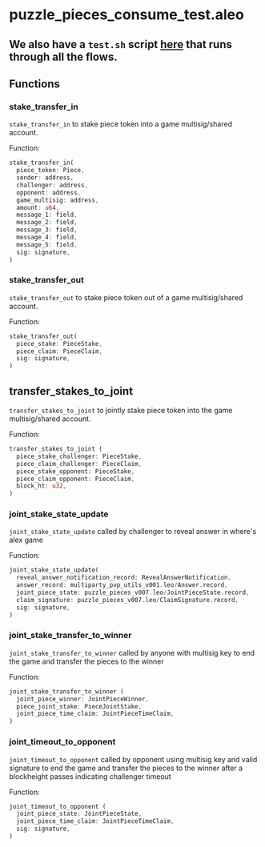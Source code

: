 # puzzle_pieces_consume_test.aleo

## We also have a `test.sh` script [here](test.sh) that runs through all the flows.

## Functions

### stake_transfer_in

`stake_transfer_in` to stake piece token into a game multisig/shared account.

Function:
```rust
stake_transfer_in(
  piece_token: Piece,
  sender: address,
  challenger: address,
  opponent: address,
  game_multisig: address,
  amount: u64,
  message_1: field,
  message_2: field,
  message_3: field,
  message_4: field,
  message_5: field,
  sig: signature,
)
```

### stake_transfer_out

`stake_transfer_out` to stake piece token out of a game multisig/shared account.

Function:
```rust
stake_transfer_out(
  piece_stake: PieceStake,
  piece_claim: PieceClaim,
  sig: signature,
)
```

## transfer_stakes_to_joint

`transfer_stakes_to_joint` to jointly stake piece token into the game multisig/shared account.

Function:
```rust
transfer_stakes_to_joint (
  piece_stake_challenger: PieceStake,
  piece_claim_challenger: PieceClaim,
  piece_stake_opponent: PieceStake,
  piece_claim_opponent: PieceClaim,
  block_ht: u32,
)
```

### joint_stake_state_update

`joint_stake_state_update` called by challenger to reveal answer in where's alex game

Function:
```rust
joint_stake_state_update(
  reveal_answer_notification_record: RevealAnswerNotification,
  answer_record: multiparty_pvp_utils_v001.leo/Answer.record,
  joint_piece_state: puzzle_pieces_v007.leo/JointPieceState.record,
  claim_signature: puzzle_pieces_v007.leo/ClaimSignature.record,
  sig: signature,
)
```


### joint_stake_transfer_to_winner

`joint_stake_transfer_to_winner` called by anyone with multisig key to end the game and transfer the pieces to the winner

Function:
```rust
joint_stake_transfer_to_winner (
  joint_piece_winner: JointPieceWinner,
  piece_joint_stake: PieceJointStake,
  joint_piece_time_claim: JointPieceTimeClaim,
)
```

### joint_timeout_to_opponent

`joint_timeout_to_opponent` called by opponent using multisig key and valid signature to end the game and transfer the pieces to the winner after a blockheight passes indicating challenger timeout

Function:
```rust
joint_timeout_to_opponent (
  joint_piece_state: JointPieceState,
  joint_piece_time_claim: JointPieceTimeClaim,
  sig: signature,
)
```